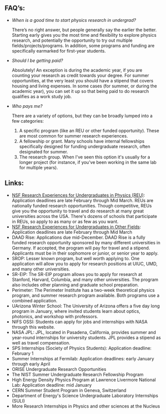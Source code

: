 ## FAQ’s:
- *When is a good time to start physics research in undergrad?*

  There’s no right answer, but people generally say the earlier the better. Starting early gives you the most time and flexibility to explore physics research, and potentially the opportunity to try out multiple fields/projects/programs. In addition, some programs and funding are specifically earmarked for first-year students.
  
- *Should I be getting paid?*

  Absolutely! An exception is during the academic year, if you are counting your research as credit towards your degree. For summer opportunities, at the very least you should have a stipend that covers housing and living expenses. In some cases (for summer, or during the academic year), you can set it up so that being paid to do research qualifies as a work study job.

- *Who pays me?*
  
  There are a variety of options, but they can be broadly lumped into a few categories:
  1) A specific program (like an REU or other funded opportunity). These are most common for summer research experiences.
  2) A fellowship or grant. Many schools have internal fellowships specifically designed for funding undergraduate research, often designated for summer.
  3) The research group. When I've seen this option it's usually for a longer project (for instance, if you've been working in the same lab for multiple years). 

## Links:
- [NSF Research Experiences for Undergraduates in Physics (REU)](http://www.nsf.gov/crssprgm/reu/list_result.cfm?unitid=69): Application deadlines are late February through Mid March. REUs are nationally funded research opportunities. Though competitive, REUs give you the opportunity to travel and do research at many great universities across the USA. There's dozens of schools that participate in REUs, so apply to as many or as few as you want. 
- [NSF Research Experiences for Undergraduates in Other Fields](http://www.nsf.gov/crssprgm/reu/reu_search.cfm): Application deadlines are late February through Mid March
- DAAD Rise: Applications due mid-December. DAAD Rise is a fully funded research opportunity sponsored by many different universities in Germany. If accepted, the program will pay for travel and a stipend. Applicants must be in their sophomore or junior, or senior year to apply. 
- SROP: Lesser known program, but well worth applying to. One application will allow you to apply for research positions at UIUC, UMD, and many other universities.
- SR-EIP: The SR-EIP program allows you to apply for research at Stanford, Harvard, Columbia, and many other universities. The program also includes other planning and graduate school preparation.
- Perimeter: The Perimeter Institute has a two-week theoretical physics program, and summer research program available. Both programs use a combined application.
- UArizona Winter School: The University of Arizona offers a five day long program in January, where invited students learn about optics, photonics, and workshop with professors.
- NIFS OSSI: Students can apply for jobs and internships with NASA through this website.
- NASA JPL: JPL, located in Pasadena, California, provides summer and year-round internships for university students. JPL provides a stipend as well as travel compensation.
- SPS Internships (Society of Physics Students): Application deadline: February 1
- Summer Internships at Fermilab: Application deadlines: early January through early April
- ORISE Undergraduate Research Opportunities
- The NIST Summer Undergraduate Research Fellowship Program
- High Energy Density Physics Program at Lawrence Livermore National Lab: Application deadline: mid January
- CERN Summer Student Program in Geneva, Switzerland
- Department of Energy's Science Undergraduate Laboratory Internships (SULI)
- More Research Internships in Physics and other sciences at the Nucleus
